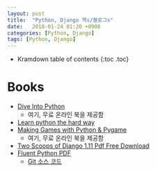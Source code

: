 ```yaml
---
layout: post
title:  "Python, Django 책s/블로그s"
date:   2018-01-24 01:20 +0900
categories: [Python, Django]
tags: [Python, Django]
---
```


* Kramdown table of contents
{:toc .toc}


# Books

* [Dive Into Python](http://www.diveintopython.net/)
  * 여기, 무료 온라인 북을 제공함 
* [Learn python the hard way](https://learnpythonthehardway.org/)
* [Making Games with Python & Pygame](http://inventwithpython.com/#pygame)
  * 여기, 무료 온라인 북을 제공함 
* [Two Scoops of Django 1.11 Pdf Free Download](https://smtebooks.com/book/6227/two-scoops-django-111-pdf)
* [Fluent Python PDF](http://1.droppdf.com/files/X06AR/fluent-python-2015-.pdf)  
  * [Git 소스 코드](https://github.com/fluentpython)  